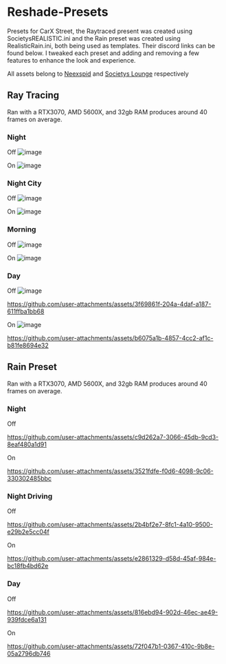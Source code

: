 # Reshade-Presets
Presets for CarX Street, the Raytraced present was created using SocietysREALISTIC.ini and the Rain preset was created using RealisticRain.ini, both being used as templates. 
Their discord links can be found below. I tweaked each preset and adding and removing a few features to enhance the look and experience.

All assets belong to [Neexspid](https://discord.com/invite/E7B3AGrEHW) and [Societys Lounge](https://discord.gg/eStfaucC) respectively

## Ray Tracing
Ran with a RTX3070, AMD 5600X, and 32gb RAM produces around 40 frames on average.

### Night
Off
![image](https://github.com/user-attachments/assets/bfaafd52-99e4-4726-8664-a9b25249eeac)

On
![image](https://github.com/user-attachments/assets/768aa5a8-e65d-4d14-a89c-4bdeea085a64)


### Night City
Off
![image](https://github.com/user-attachments/assets/7eebf856-e2bf-4868-ad84-5801540c597d)

On
![image](https://github.com/user-attachments/assets/52c3c07a-8f84-41a6-9528-ee04235b196d)


### Morning
Off
![image](https://github.com/user-attachments/assets/96ca26ad-3d92-4ed8-b4a7-f599f1d3c33e)

On
![image](https://github.com/user-attachments/assets/941a069f-08c3-4a75-a8dd-be8d1a22e8d0)


### Day
Off
![image](https://github.com/user-attachments/assets/048aeb7a-6791-4ecf-af39-84954c49f168)

https://github.com/user-attachments/assets/3f69861f-204a-4daf-a187-611ffba1bb68


On
![image](https://github.com/user-attachments/assets/859fad10-f29c-4181-b3de-0a3f412e3c77)

https://github.com/user-attachments/assets/b6075a1b-4857-4cc2-af1c-b81fe8694e32



## Rain Preset
Ran with a RTX3070, AMD 5600X, and 32gb RAM produces around 40 frames on average.

### Night
Off

https://github.com/user-attachments/assets/c9d262a7-3066-45db-9cd3-8eaf480a1d91


On

https://github.com/user-attachments/assets/3521fdfe-f0d6-4098-9c06-330302485bbc


### Night Driving
Off

https://github.com/user-attachments/assets/2b4bf2e7-8fc1-4a10-9500-e29b2e5cc04f


On

https://github.com/user-attachments/assets/e2861329-d58d-45af-984e-bc18fb4bd62e


### Day
Off

https://github.com/user-attachments/assets/816ebd94-902d-46ec-ae49-939fdce6a131


On

https://github.com/user-attachments/assets/72f047b1-0367-410c-9b8e-05a2796db746

